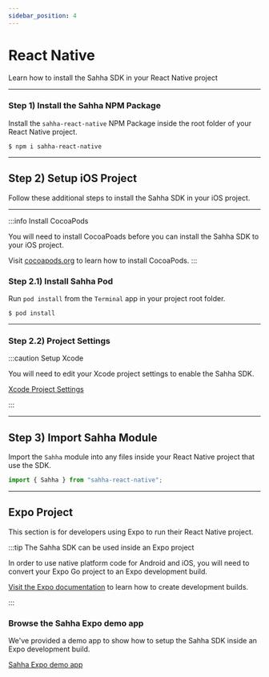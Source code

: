 ```yaml
---
sidebar_position: 4
---
```


# React Native

Learn how to install the Sahha SDK in your React Native project

---

### Step 1) Install the Sahha NPM Package

Install the `sahha-react-native` NPM Package inside the root folder of your React Native project.

```Text title=Terminal
$ npm i sahha-react-native
```

***

## Step 2) Setup iOS Project

Follow these additional steps to install the Sahha SDK in your iOS project.

***

:::info Install CocoaPods

You will need to install CocoaPoads before you can install the Sahha SDK to your iOS project. 

Visit <a href="https://cocoapods.org/https://cocoapods.org/" target="_blank">cocoapods.org</a> to learn how to install CocoaPods.
:::

### Step 2.1) Install Sahha Pod

Run `pod install` from the `Terminal` app in your project root folder.

```Text Terminal
$ pod install
```

***

### Step 2.2) Project Settings

:::caution Setup Xcode

You will need to edit your Xcode project settings to enable the Sahha SDK.

[Xcode Project Settings](./ios#step-3-edit-project)

:::

***

## Step 3) Import Sahha Module

Import the `Sahha` module into any files inside your React Native project that use the SDK.

```javascript title=MyReactApp.js
import { Sahha } from "sahha-react-native";
```

***

## Expo Project

This section is for developers using Expo to run their React Native project.

:::tip The Sahha SDK can be used inside an Expo project
 
In order to use native platform code for Android and iOS, you will need to convert your Expo Go project to an Expo development build.

[Visit the Expo documentation](https://docs.expo.dev/development/create-development-builds/) to learn how to create development builds.

:::

### Browse the Sahha Expo demo app

We've provided a demo app to show how to setup the Sahha SDK inside an Expo development build.

[Sahha Expo demo app](https://github.com/sahha-ai/sahha-demo-expo)